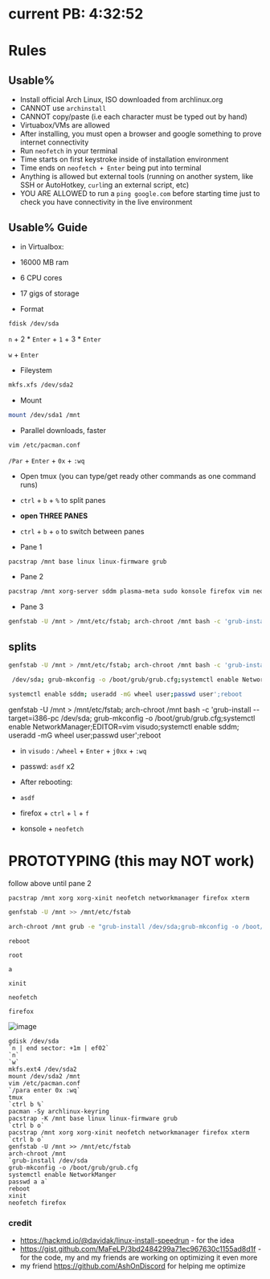 # current PB: 4:32:52

# Rules

## Usable%
- Install official Arch Linux, ISO downloaded from archlinux.org
- CANNOT use `archinstall`
- CANNOT copy/paste (i.e each character must be typed out by hand)
- Virtuabox/VMs are allowed
- After installing, you must open a browser and google something to prove internet connectivity
- Run `neofetch` in your terminal
- Time starts on first keystroke inside of installation environment
- Time ends on `neofetch + Enter` being put into terminal
- Anything is allowed but external tools (running on another system, like SSH or AutoHotkey, `curl`ing an external script, etc)
- YOU ARE ALLOWED to run a `ping google.com` before starting time just to check you have connectivity in the live environment


## Usable% Guide
- in Virtualbox:
- 16000 MB ram
- 6 CPU cores
- 17 gigs of storage

- Format
```bash
fdisk /dev/sda
```

`n` + 2 * `Enter` + `1` + 3 * `Enter`

`w` + `Enter`

- Fileystem

```bash
mkfs.xfs /dev/sda2
```

- Mount

```bash
mount /dev/sda1 /mnt
```

- Parallel downloads, faster

```bash
vim /etc/pacman.conf
```

`/Par` + `Enter` + `0x` + `:wq`

- Open tmux (you can type/get ready other commands as one command runs)

- `ctrl` + `b` + `%` to split panes
- **open THREE PANES**

- `ctrl` + `b` + `o` to switch between panes

- Pane 1
```bash
pacstrap /mnt base linux linux-firmware grub
```

- Pane 2
```bash
pacstrap /mnt xorg-server sddm plasma-meta sudo konsole firefox vim neofetch
```

- Pane 3
```bash
genfstab -U /mnt > /mnt/etc/fstab; arch-chroot /mnt bash -c 'grub-install /dev/sda; grub-mkconfig -o /boot/grub/grub.cfg;systemctl enable NetworkManager;EDITOR=vim visudo;systemctl enable sddm; useradd -mG wheel user;passwd user';reboot
```
## splits

```bash
genfstab -U /mnt > /mnt/etc/fstab; arch-chroot /mnt bash -c 'grub-install
```

```bash
 /dev/sda; grub-mkconfig -o /boot/grub/grub.cfg;systemctl enable NetworkManager;EDITOR=vim visudo;
```

```bash
systemctl enable sddm; useradd -mG wheel user;passwd user';reboot
```

genfstab -U /mnt > /mnt/etc/fstab; arch-chroot /mnt bash -c 'grub-install --target=i386-pc /dev/sda; grub-mkconfig -o /boot/grub/grub.cfg;systemctl enable NetworkManager;EDITOR=vim visudo;systemctl enable sddm; useradd -mG wheel user;passwd user';reboot

- in `visudo` : `/wheel` + `Enter` + `j0xx` + `:wq`
- passwd: `asdf` x2

- After rebooting:
- `asdf`
- firefox + `ctrl` + `l` + `f`
- konsole + `neofetch`

# PROTOTYPING (this may NOT work)

follow above until pane 2

```bash
pacstrap /mnt xorg xorg-xinit neofetch networkmanager firefox xterm


```
```bash
genfstab -U /mnt >> /mnt/etc/fstab
```

```bash
arch-chroot /mnt grub -e "grub-install /dev/sda;grub-mkconfig -o /boot/grub/grub.cfg;systemctl enable NetworkManger;passwd a a:"
```

`reboot`

`root`

`a`

`xinit`

`neofetch`

`firefox`

![image](https://user-images.githubusercontent.com/96833060/214194483-571c2b6b-14c6-41e8-8301-fae8511a263c.png)

```
gdisk /dev/sda
`n | end sector: +1m | ef02`
`n`
`w`
mkfs.ext4 /dev/sda2
mount /dev/sda2 /mnt
vim /etc/pacman.conf
`/para enter 0x :wq`
tmux
`ctrl b %`
pacman -Sy archlinux-keyring
pacstrap -K /mnt base linux linux-firmware grub
`ctrl b o`
pacstrap /mnt xorg xorg-xinit neofetch networkmanager firefox xterm
`ctrl b o`
genfstab -U /mnt >> /mnt/etc/fstab
arch-chroot /mnt
`grub-install /dev/sda
grub-mkconfig -o /boot/grub/grub.cfg
systemctl enable NetworkManger
passwd a a`
reboot
xinit
neofetch firefox
```


### credit
- https://hackmd.io/@davidak/linux-install-speedrun - for the idea
- https://gist.github.com/MaFeLP/3bd2484299a71ec967630c1155ad8d1f - for the code, my and my friends are working on optimizing it even more
- my friend https://github.com/AshOnDiscord for helping me optimize
